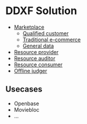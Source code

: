 # DDXF Solution

- [Marketplace](./marketplace.md)
  - [Qualified customer](./mp/id.md)
  - [Traditional e-commerce](./mp/eshop.md)
  - [General data](./mp/data.md)
- [Resource provider](./resource-provider.md)
- [Resource auditor](./resource-auditor.md)
- [Resource consumer](./resource-consumer.md)
- [Offline judger](./offline-judger.md)

## Usecases

- Openbase
- Moviebloc
- ...